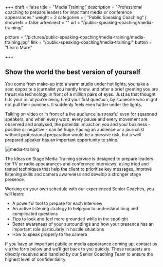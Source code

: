 +++
draft 		= false
title 		= "Media Training"
description	= "Professional coaching to prepare leaders for important media or conference appearances."
weight		= 3
categories	= [ "Public Speaking Coaching" ]
showrefs	= false
urlredirect	= ""
url	 		= "/public-speaking-coaching/media-training/"

picture		= "/pictures/public-speaking-coaching/media-training/media-training.jpg"
link			= "/public-speaking-coaching/media-training/"
button		= "Learn More"

+++

## Show the world the best version of yourself 


You come from make-up into a warm studio under hot lights, you take a seat opposite a journalist you hardly know, and after a brief greeting you are thrust via technology in front of a million pairs of eyes. Just as that thought hits your mind you’re being fired your first question, by someone who might not pull their punches. It suddenly feels even hotter under the lights.

Talking on video or in front of a live audience is stressful even for seasoned speakers, and when every word, every pause and every movement are observed and analysed, the potential impact on you and your business - positive or negative - can be huge. Facing an audience or a journalist without professional preparation would be a massive risk, but a well-prepared speaker has an important opportunity to shine.

![media-training][pic1]

The Ideas on Stage Media Training service is designed to prepare leaders for TV or radio appearances and conference interviews, using tried and tested techniques that help the client to prioritise key messages, improve listening skills and camera awareness and develop a stronger stage presence.

Working on your own schedule with our experienced Senior Coaches, you will learn:

* A powerful tool to prepare for each interview
* An active listening strategy to help you to understand long and complicated questions
* Tips to look and feel more grounded while in the spotlight
* Better awareness of your surroundings and how your presence has an important role particularly in hostile situations
* How to speak properly to the camera

If you have an important public or media appearance coming up, contact us via the form below and we’ll get back to you quickly. These requests are directly received and handled by our Senior Coaching Team to ensure the highest level of confidentiality.

[pic1]: /pictures/public-speaking-coaching/media-training/media-training.jpg